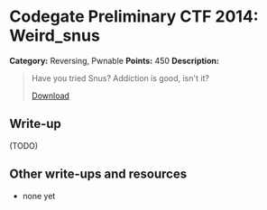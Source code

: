 # Codegate Preliminary CTF 2014: Weird\_snus

**Category:** Reversing, Pwnable
**Points:** 450
**Description:**

> Have you tried Snus? Addiction is good, isn't it?
>
> [Download](weird_snus)

## Write-up

(TODO)

## Other write-ups and resources

* none yet
